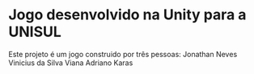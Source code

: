 # Jogo desenvolvido na Unity para a UNISUL
Este projeto é um jogo construido por três pessoas:
Jonathan Neves
Vinicius da Silva Viana
Adriano Karas
